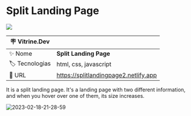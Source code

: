 # Split Landing Page

![](https://user-images.githubusercontent.com/72042885/219905370-f6a1123b-b930-40a9-8b4f-f4ceac598ee4.png#vitrinedev)

| :placard: Vitrine.Dev |                                       |
| --------------------- | ------------------------------------- |
| :sparkles: Nome       | **Split Landing Page**                |
| :label: Tecnologias   | html, css, javascript                 |
| :rocket: URL          | https://splitlandingpage2.netlify.app |

It is a split landing page. It's a landing page with two different information, and when you hover over one of them, its size increases.

![2023-02-18-21-28-59](https://user-images.githubusercontent.com/72042885/219905579-3474c74a-e24e-48f5-b204-2dae5366637b.gif)
